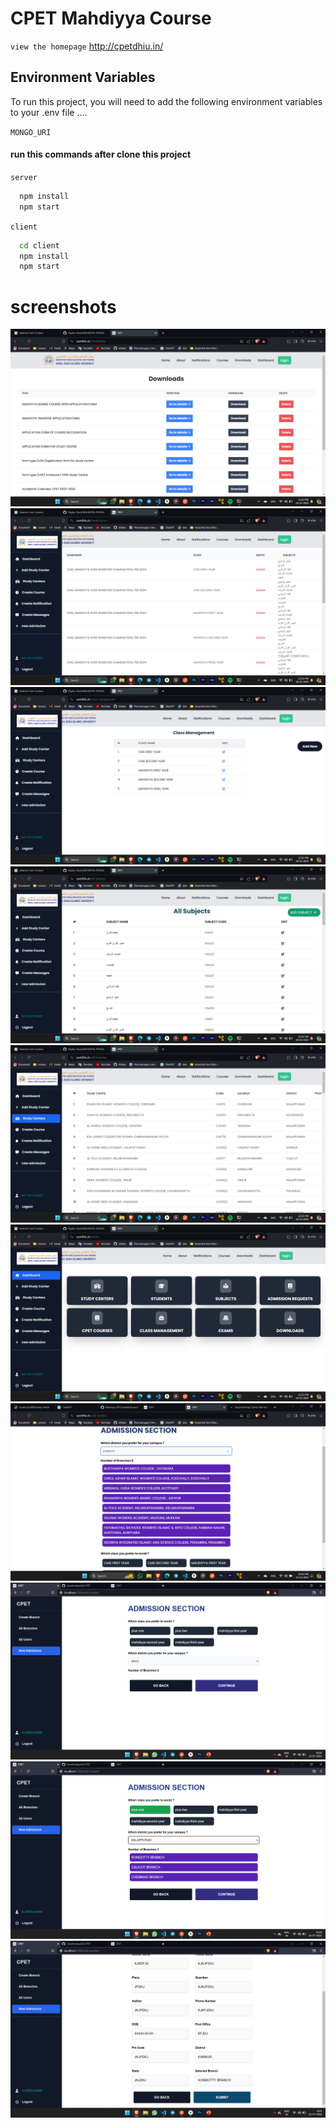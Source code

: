 
# CPET Mahdiyya Course


`view the homepage`
http://cpetdhiu.in/


## Environment Variables

To run this project, you will need to add the following environment variables to your .env file ....

`MONGO_URI`





#### run this commands after clone this project

`server`

```bash
  npm install
  npm start
```

`client`

```bash
  cd client
  npm install
  npm start
```


# screenshots

![Alt text](./screenshots/1.png)
![Alt text](./screenshots/2.png)
![Alt text](./screenshots/3.png)
![Alt text](./screenshots/4.png)
![Alt text](./screenshots/5.png)
![Alt text](./screenshots/6.png)
![Alt text](./screenshots/8.png)
![Alt text](./screenshots/9.png)
![Alt text](./screenshots/10.png)
![Alt text](./screenshots/11.png)